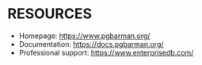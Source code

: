 # RESOURCES

* Homepage: <https://www.pgbarman.org/>
* Documentation: <https://docs.pgbarman.org/>
* Professional support: <https://www.enterprisedb.com/>
